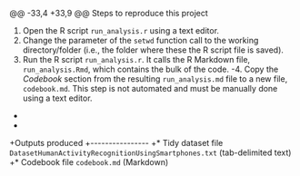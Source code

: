 @@ -33,4 +33,9 @@ Steps to reproduce this project
  1. Open the R script `run_analysis.r` using a text editor.
  2. Change the parameter of the `setwd` function call to the working directory/folder (i.e., the folder where these the R script file is saved).
  3. Run the R script `run_analysis.r`. It calls the R Markdown file, `run_analysis.Rmd`, which contains the bulk of the code.
 -4. Copy the *Codebook* section from the resulting `run_analysis.md` file to a new file, `codebook.md`. This step is not automated and must be manually done using a text editor.
 +
 +
 +Outputs produced
 +----------------
 +* Tidy dataset file `DatasetHumanActivityRecognitionUsingSmartphones.txt` (tab-delimited text)
 +* Codebook file `codebook.md` (Markdown)
